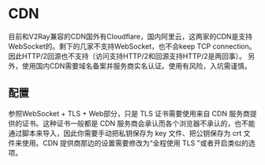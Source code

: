 # CDN

目前和V2Ray兼容的CDN国外有Cloudflare，国内阿里云，这两家的CDN是支持WebSocket的。剩下的几家不支持WebSocket，也不会keep TCP connection。因此HTTP/2回源也不支持（访问支持HTTP/2和回源支持HTTP/2是两回事）。
另外，使用国内CDN需要域名备案并服务商实名认证。使用有风险，入坑需谨慎。

## 配置

参照WebSocket + TLS + Web部分，只是 TLS 证书需要使用来自 CDN 服务商提供的证书。这种证书一般都是 CDN 服务商会承认而各个浏览器不承认的，也不能通过脚本来导入，因此你需要手动把私钥保存为 key 文件、把公钥保存为 crt 文件来使用。CDN 提供商那边的设置需要修改为“全程使用 TLS ”或者开启类似的选项。
